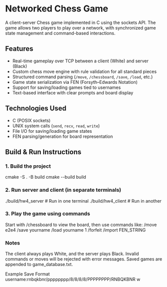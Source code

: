 # Networked Chess Game

A client-server Chess game implemented in C using the sockets API. The game allows two players to play over a network, with synchronized game state management and command-based interactions. 

## Features

- Real-time gameplay over TCP between a client (White) and server (Black)
- Custom chess move engine with rule validation for all standard pieces
- Structured command parsing (`/move`, `/chessboard`, `/save`, `/load`, etc.)
- Game state serialization via FEN (Forsyth–Edwards Notation)
- Support for saving/loading games tied to usernames
- Text-based interface with clear prompts and board display

## Technologies Used

- C (POSIX sockets)
- UNIX system calls (`send`, `recv`, `read`, `write`)
- File I/O for saving/loading game states
- FEN parsing/generation for board representation

## Build & Run Instructions

### 1. Build the project
cmake -S . -B build
cmake --build build


### 2. Run server and client (in separate terminals)
./build/hw4_server    # Run in one terminal
./build/hw4_client    # Run in another


### 3. Play the game using commands
Start with /chessboard to view the board, then use commands like:
/move e2e4
/save yourname
/load yourname 1
/forfeit
/import FEN_STRING


### Notes
The client always plays White, and the server plays Black.
Invalid commands or moves will be rejected with error messages.
Saved games are appended to game_database.txt.

Example Save Format
username:rnbqkbnr/pppppppp/8/8/8/8/PPPPPPPP/RNBQKBNR w
